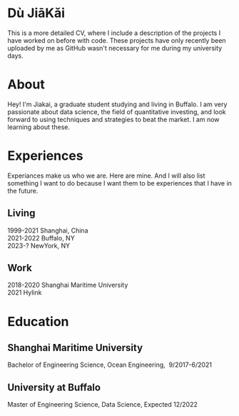 # Dù JiāKǎi
This is a more detailed CV, where I include a description of the projects I have worked on before with code. These projects have only recently been uploaded by me as GitHub wasn't necessary for me during my university days.
# About 
Hey! I'm Jiakai, a graduate student studying and living in Buffalo. I am very passionate about data science, the field of quantitative investing, and look forward to using techniques and strategies to beat the market. I am now learning about these.
# Experiences
Experiances make us who we are. Here are mine. And I will also list something I want to do because I want them to be experiences that I have in the future.
## Living
1999-2021 Shanghai, China  
2021-2022 Buffalo, NY  
2023-?    NewYork, NY  
## Work
2018-2020 Shanghai Maritime University  
2021      Hylink
# Education
## Shanghai Maritime University
Bachelor of Engineering Science, Ocean Engineering,  9/2017-6/2021  
## University at Buffalo
Master of Engineering Science, Data Science, Expected 12/2022  
